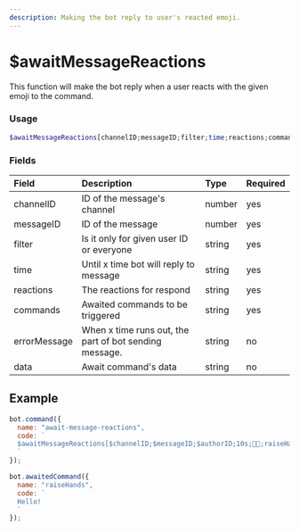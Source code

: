 ```yaml
---
description: Making the bot reply to user's reacted emoji.
---
```


# $awaitMessageReactions

This function will make the bot reply when a user reacts with the given emoji to the command.

### Usage

```php
$awaitMessageReactions[channelID;messageID;filter;time;reactions;commands;errorMessage?;data?]
```

### Fields

| Field | Description | Type | Required |
| :--- | :--- | :--- | :--- |
| channelID | ID of the message's channel | number | yes |
| messageID | ID of the message | number | yes |
| filter | Is it only for given user ID or everyone | string | yes |
| time | Until x time bot will reply to message | string | yes |
| reactions | The reactions for respond | string | yes |
| commands | Awaited commands to be triggered | string | yes |
| errorMessage | When x time runs out, the part of bot sending message. | string | no |
| data | Await command's data | string | no |

## Example

```javascript
bot.command({
  name: "await-message-reactions",
  code: `
  $awaitMessageReactions[$channelID;$messageID;$authorID;10s;🙌🏻;raiseHands]
  `
});

bot.awaitedCommand({
  name: "raiseHands",
  code: `
  Hello!
  `
});
```

